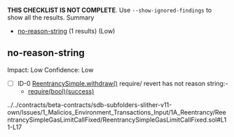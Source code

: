 **THIS CHECKLIST IS NOT COMPLETE**. Use `--show-ignored-findings` to show all the results.
Summary
 - [no-reason-string](#no-reason-string) (1 results) (Low)
## no-reason-string
Impact: Low
Confidence: Low
 - [ ] ID-0
[ReentrancySimple.withdraw()](../../contracts/beta-contracts/sdb-subfolders-slither-v11-own/Issues/1_Malicios_Environment_Transactions_Input/1A_Reentrancy/ReentrancySimpleGasLimitCallFixed/ReentrancySimpleGasLimitCallFixed.sol#L11-L17) require/ revert has not reason string:- 
	- [require(bool)(success)](../../contracts/beta-contracts/sdb-subfolders-slither-v11-own/Issues/1_Malicios_Environment_Transactions_Input/1A_Reentrancy/ReentrancySimpleGasLimitCallFixed/ReentrancySimpleGasLimitCallFixed.sol#L16)

../../contracts/beta-contracts/sdb-subfolders-slither-v11-own/Issues/1_Malicios_Environment_Transactions_Input/1A_Reentrancy/ReentrancySimpleGasLimitCallFixed/ReentrancySimpleGasLimitCallFixed.sol#L11-L17


